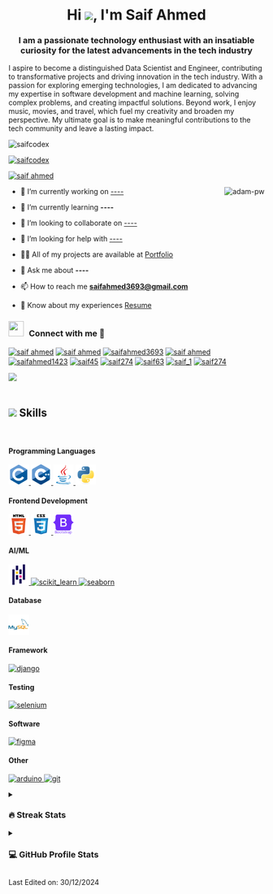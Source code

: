 <h1 align="center">Hi <img src="https://media.giphy.com/media/hvRJCLFzcasrR4ia7z/giphy.gif" width="35">, I'm Saif Ahmed</h1>
<h3 align="center">I am a passionate technology enthusiast with an insatiable curiosity for the latest advancements in the tech industry</h3>
I aspire to become a distinguished Data Scientist and Engineer, contributing to transformative projects and driving innovation in the tech industry. With a passion for exploring emerging technologies, I am dedicated to advancing my expertise in software development and machine learning, solving complex problems, and creating impactful solutions. Beyond work, I enjoy music, movies, and travel, which fuel my creativity and broaden my perspective. My ultimate goal is to make meaningful contributions to the tech community and leave a lasting impact.
<p align="left"> <img src="https://komarev.com/ghpvc/?username=saifcodex&label=Profile%20views&color=0e75b6&style=flat" alt="saifcodex" /> </p>

<p align="left"> <a href="https://github.com/ryo-ma/github-profile-trophy"><img src="https://github-profile-trophy.vercel.app/?username=saifcodex" alt="saifcodex" /></a> </p>

<p align="left"> <a href="https://twitter.com/saif ahmed" target="blank"><img src="https://img.shields.io/twitter/follow/saif ahmed?logo=twitter&style=for-the-badge" alt="saif ahmed" /></a> </p>

<p><img align="right" src="https://github.com/Adam-pw/Adam-pw/blob/main/animation_500_kxa883sd.gif" alt="adam-pw" /></p>

- 🔭 I’m currently working on [----](----)

- 🌱 I’m currently learning **----**

- 👯 I’m looking to collaborate on [----](----)

- 🤝 I’m looking for help with [----](----)

- 👨‍💻 All of my projects are available at [Portfolio](https://saifcodex.github.io/)

- 💬 Ask me about **----**

- 📫 How to reach me **saifahmed3693@gmail.com** 

- 📄 Know about my experiences [Resume](https://www.jobseeker.com/d/3mdqpLhYFnvem2U5Pg9JOU/view)
  
<h3 align="left"><img src="https://media.giphy.com/media/iY8CRBdQXODJSCERIr/giphy.gif" width="30" height="30" style="margin-right: 10px;">Connect with me 🤝</h3>
<p align="left">
<a href="https://twitter.com/sa2021red" target="blank"><img align="center" src="https://raw.githubusercontent.com/rahuldkjain/github-profile-readme-generator/master/src/images/icons/Social/twitter.svg" alt="saif ahmed" height="30" width="40" /></a>
<a href="https://linkedin.com/in/saifahmed24" target="blank"><img align="center" src="https://raw.githubusercontent.com/rahuldkjain/github-profile-readme-generator/master/src/images/icons/Social/linked-in-alt.svg" alt="saif ahmed" height="30" width="40" /></a>
<a href="https://kaggle.com/saifahmed3693" target="blank"><img align="center" src="https://raw.githubusercontent.com/rahuldkjain/github-profile-readme-generator/master/src/images/icons/Social/kaggle.svg" alt="saifahmed3693" height="30" width="40" /></a>
<a href="https://fb.com/saif.ahmed.206981" target="blank"><img align="center" src="https://raw.githubusercontent.com/rahuldkjain/github-profile-readme-generator/master/src/images/icons/Social/facebook.svg" alt="saif ahmed" height="30" width="40" /></a>
<a href="https://instagram.com/saifahmed1423" target="blank"><img align="center" src="https://raw.githubusercontent.com/rahuldkjain/github-profile-readme-generator/master/src/images/icons/Social/instagram.svg" alt="saifahmed1423" height="30" width="40" /></a>
<a href="https://www.codechef.com/users/saif45" target="blank"><img align="center" src="https://cdn.jsdelivr.net/npm/simple-icons@3.1.0/icons/codechef.svg" alt="saif45" height="30" width="40" /></a>
<a href="https://www.hackerrank.com/saif274" target="blank"><img align="center" src="https://raw.githubusercontent.com/rahuldkjain/github-profile-readme-generator/master/src/images/icons/Social/hackerrank.svg" alt="saif274" height="30" width="40" /></a>
<a href="https://codeforces.com/profile/saif63" target="blank"><img align="center" src="https://raw.githubusercontent.com/rahuldkjain/github-profile-readme-generator/master/src/images/icons/Social/codeforces.svg" alt="saif63" height="30" width="40" /></a>
<a href="https://www.leetcode.com/saif_1" target="blank"><img align="center" src="https://raw.githubusercontent.com/rahuldkjain/github-profile-readme-generator/master/src/images/icons/Social/leet-code.svg" alt="saif_1" height="30" width="40" /></a>
<a href="https://www.hackerearth.com/saif2745" target="blank"><img align="center" src="https://raw.githubusercontent.com/rahuldkjain/github-profile-readme-generator/master/src/images/icons/Social/hackerearth.svg" alt="saif274" height="30" width="40" /></a>
</p>

<img src="https://user-images.githubusercontent.com/73097560/115834477-dbab4500-a447-11eb-908a-139a6edaec5c.gif"><br><br>

## <img src="https://media2.giphy.com/media/QssGEmpkyEOhBCb7e1/giphy.gif?cid=ecf05e47a0n3gi1bfqntqmob8g9aid1oyj2wr3ds3mg700bl&rid=giphy.gif" width ="25"><b> Skills</b>
<br>
<p align="left"> 
<h4 align="left">Programming Languages</h4>
  <a href="https://www.cprogramming.com/" target="_blank" rel="noreferrer"> <img src="https://raw.githubusercontent.com/devicons/devicon/master/icons/c/c-original.svg" alt="c" width="40" height="40"/> </a>
  <a href="https://www.w3schools.com/cpp/" target="_blank" rel="noreferrer"> <img src="https://raw.githubusercontent.com/devicons/devicon/master/icons/cplusplus/cplusplus-original.svg" alt="cplusplus" width="40" height="40"/> </a>
  <a href="https://www.java.com" target="_blank" rel="noreferrer"> <img src="https://raw.githubusercontent.com/devicons/devicon/master/icons/java/java-original.svg" alt="java" width="40" height="40"/> </a> 
  <a href="https://www.python.org" target="_blank" rel="noreferrer"> <img src="https://raw.githubusercontent.com/devicons/devicon/master/icons/python/python-original.svg" alt="python" width="40" height="40"/> </a> 
<h4 align="left">Frontend Development</h4>
   <a href="https://www.w3.org/html/" target="_blank" rel="noreferrer"> <img src="https://raw.githubusercontent.com/devicons/devicon/master/icons/html5/html5-original-wordmark.svg" alt="html5" width="40" height="40"/> </a> 
   <a href="https://www.w3schools.com/css/" target="_blank" rel="noreferrer"> <img src="https://raw.githubusercontent.com/devicons/devicon/master/icons/css3/css3-original-wordmark.svg" alt="css3" width="40" height="40"/> </a> 
   <a href="https://getbootstrap.com" target="_blank" rel="noreferrer"> <img src="https://raw.githubusercontent.com/devicons/devicon/master/icons/bootstrap/bootstrap-plain-wordmark.svg" alt="bootstrap" width="40" height="40"/> </a>
<h4 align="left">AI/ML</h4>
  <a href="https://pandas.pydata.org/" target="_blank" rel="noreferrer"> <img src="https://raw.githubusercontent.com/devicons/devicon/2ae2a900d2f041da66e950e4d48052658d850630/icons/pandas/pandas-original.svg" alt="pandas" width="40" height="40"/> </a> 
  <a href="https://scikit-learn.org/" target="_blank" rel="noreferrer"> <img src="https://upload.wikimedia.org/wikipedia/commons/0/05/Scikit_learn_logo_small.svg" alt="scikit_learn" width="40" height="40"/> </a>
  <a href="https://seaborn.pydata.org/" target="_blank" rel="noreferrer"> <img src="https://seaborn.pydata.org/_images/logo-mark-lightbg.svg" alt="seaborn" width="40" height="40"/> </a> 
<h4 align="left">Database</h4>
  <a href="https://www.mysql.com/" target="_blank" rel="noreferrer"> <img src="https://raw.githubusercontent.com/devicons/devicon/master/icons/mysql/mysql-original-wordmark.svg" alt="mysql" width="40" height="40"/> </a>
<h4 align="left">Framework</h4>
  <a href="https://www.djangoproject.com/" target="_blank" rel="noreferrer"> <img src="https://cdn.worldvectorlogo.com/logos/django.svg" alt="django" width="40" height="40"/> </a> 
<h4 align="left">Testing</h4>
  <a href="https://www.selenium.dev" target="_blank" rel="noreferrer"> <img src="https://raw.githubusercontent.com/detain/svg-logos/780f25886640cef088af994181646db2f6b1a3f8/svg/selenium-logo.svg" alt="selenium" width="40" height="40"/> </a>
<h4 align="left">Software</h4>
  <a href="https://www.figma.com/" target="_blank" rel="noreferrer"> <img src="https://www.vectorlogo.zone/logos/figma/figma-icon.svg" alt="figma" width="40" height="40"/> </a>
<h4 align="left">Other</h4>
  <a href="https://www.arduino.cc/" target="_blank" rel="noreferrer"> <img src="https://cdn.worldvectorlogo.com/logos/arduino-1.svg" alt="arduino" width="40" height="40"/> </a>
  <a href="https://git-scm.com/" target="_blank" rel="noreferrer"> <img src="https://www.vectorlogo.zone/logos/git-scm/git-scm-icon.svg" alt="git" width="40" height="40"/> </a>  
</p>


<details><summary><h3> 🔥 Streak Stats</h3></summary>

----	
<p align="center"><img align="center" src="https://github-readme-streak-stats.herokuapp.com/?user=saifcodex&theme=dark&background=0d1117&date_format=M%20j%5B%2C%20Y%5D" alt="saifcodex" /></p>
</details>
  
<details><summary><h3>💻 GitHub Profile Stats</h3></summary>

----
	
<p align="center">
    <a href="https://github.com/anuraghazra/github-readme-stats">
      <p align="center">&nbsp;<img align="center" src="https://github-readme-stats.vercel.app/api?username=saifcodex&show_icons=true&locale=en&bg_color=0d1117&text_color=ffffff&repo=convoychat"
    alt="adam-pw" /></p>
	    <img alt="saifcodex" src="https://github-readme-stats.vercel.app/api/top-langs?username=saifcodex&show_icons=true&locale=en&layout=compact" height="230px"/></a>
<br/>
  </p>
</details>

Last Edited on: 30/12/2024
